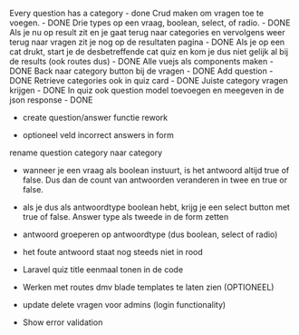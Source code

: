 Every question has a category - done
Crud maken om vragen toe te voegen. - DONE
Drie types op een vraag, boolean, select, of radio. - DONE
Als je nu op result zit en je gaat terug naar categories en vervolgens weer terug naar vragen zit je nog op de resultaten pagina - DONE
Als je op een cat drukt, start je de desbetreffende cat quiz en kom je dus niet gelijk al bij de results (ook routes dus) - DONE
Alle vuejs als components maken - DONE
Back naar category button bij de vragen - DONE
Add question - DONE
Retrieve categories ook in quiz card - DONE
Juiste category vragen krijgen - DONE
In quiz ook question model toevoegen en meegeven in de json response - DONE

-   create question/answer functie rework

-   optioneel veld incorrect answers in form

rename question category naar category

-   wanneer je een vraag als boolean instuurt, is het antwoord altijd true of false. Dus dan de count van antwoorden veranderen in twee en true or false.

-   als je dus als antwoordtype boolean hebt, krijg je een select button met true of false. Answer type als tweede in de form zetten

-   antwoord groeperen op antwoordtype (dus boolean, select of radio)

-   het foute antwoord staat nog steeds niet in rood

-   Laravel quiz title eenmaal tonen in de code

-   Werken met routes dmv blade templates te laten zien (OPTIONEEL)

-   update delete vragen voor admins (login functionality)

-   Show error validation
